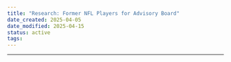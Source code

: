 ```yaml
---
title: "Research: Former NFL Players for Advisory Board"
date_created: 2025-04-05
date_modified: 2025-04-15
status: active
tags: 
---
```


---


